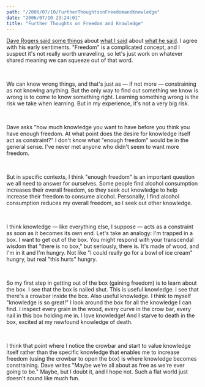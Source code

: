 ```yaml
---
path: "/2006/07/10/FurtherThoughtsonFreedomandKnowledge" 
date: "2006/07/10 23:24:01" 
title: "Further Thoughts on Freedom and Knowledge" 
---
```

<p><a href="http://homepage.mac.com/dave_rogers/GHD07-06.html#note_2897"> Dave Rogers said some things</a> about <a href="http://typewriting.org/2006/07/08/Knowledge_and_Freedom/">what I said</a> about <a href="http://homepage.mac.com/dave_rogers/GHD07-06.html#note_2896">what he said</a>. I agree with his early sentiments. "Freedom" is a complicated concept, and I suspect it's not really worth unraveling, so let's just work on whatever shared meaning we can squeeze out of that word.</p><br><p>We can know wrong things, and that's just as &#8212; if not more &#8212; constraining as not knowing anything. But the only way to find out something we know is wrong is to come to know something right. Learning something wrong is the risk we take when learning. But in my experience, it's not a very big risk.</p><br><p>Dave asks "how much knowledge you want to have before you think you have enough freedom. At what point does the desire for knowledge itself act as constraint?" I don't know what "enough freedom" would be in the general sense. I've never met anyone who didn't seem to want more freedom.</p><br><p>But in specific contexts, I think "enough freedom" is an important question we all need to answer for ourselves. Some people find alcohol consumption increases their overall freedom, so they seek out knowledge to help increase their freedom to consume alcohol. Personally, I find alcohol consumption reduces my overall freedom, so I seek out other knowledge.</p><br><p>I think knowledge &#8212; like everything else, I suppose &#8212; acts as a constraint as soon as it becomes its own end. Let's take an analogy: I'm trapped in a box. I want to get out of the box. You might respond with your transcendal wisdom that "there is no box," but seriously, there is. It's made of wood, and I'm in it and I'm hungry. Not like "I could really go for a bowl of ice cream" hungry, but real "this hurts" hungry.</p><br><p>So my first step in getting out of the box (gaining freedom) is to learn about the box. I see that the box is nailed shut. This is useful knowledge. I see that there's a crowbar inside the box. Also useful knowledge. I think to myself "knowledge is so great!" I look around the box for all the knowledge I can find. I inspect every grain in the wood, every curve in the crow bar, every nail in this box holding me in. I love knowledge! And I starve to death in the box, excited at my newfound knowledge of death.</p><br><p>I think that point where I notice the crowbar and start to value knowledge itself rather than the specific knowledge that enables me to increase  freedom (using the crowbar to open the box) is where knowledge becomes constraining. Dave writes "Maybe we're all about as free as we're ever going to be." Maybe, but I doubt it, and I hope not. Such a flat world just doesn't sound like much fun.</p>